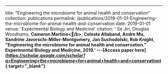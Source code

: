 ---
title: "Engineering the microbiome for animal health and conservation"
collection: publications
permalink: /publications/2019-01-01-Engineering-the-microbiome-for-animal-health-and-conservation
date: 2019-01-01
venue: 'Experimental Biology and Medicine'
citation: ' Se Jin,  Douglas Woodhams,  <b>Cameron Martino</b>,  Celeste Allaband,  Andre Mu,  Sandrine Javorschi-Miller-Montgomery,  Jan Suchodolski,  Rob Knight, &quot;Engineering the microbiome for animal health and conservation.&quot; Experimental Biology and Medicine, 2019.'
---\[Access paper here](https://scholar.google.com/scholar?q=Engineering+the+microbiome+for+animal+health+and+conservation){:target="_blank"}